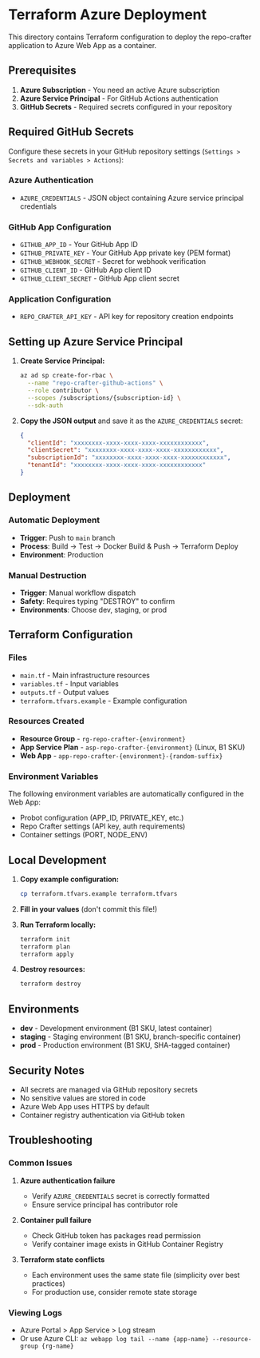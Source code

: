 # Terraform Azure Deployment

This directory contains Terraform configuration to deploy the repo-crafter application to Azure Web App as a container.

## Prerequisites

1. **Azure Subscription** - You need an active Azure subscription
2. **Azure Service Principal** - For GitHub Actions authentication
3. **GitHub Secrets** - Required secrets configured in your repository

## Required GitHub Secrets

Configure these secrets in your GitHub repository settings (`Settings > Secrets and variables > Actions`):

### Azure Authentication
- `AZURE_CREDENTIALS` - JSON object containing Azure service principal credentials

### GitHub App Configuration
- `GITHUB_APP_ID` - Your GitHub App ID
- `GITHUB_PRIVATE_KEY` - Your GitHub App private key (PEM format)
- `GITHUB_WEBHOOK_SECRET` - Secret for webhook verification
- `GITHUB_CLIENT_ID` - GitHub App client ID
- `GITHUB_CLIENT_SECRET` - GitHub App client secret

### Application Configuration
- `REPO_CRAFTER_API_KEY` - API key for repository creation endpoints

## Setting up Azure Service Principal

1. **Create Service Principal:**
   ```bash
   az ad sp create-for-rbac \
     --name "repo-crafter-github-actions" \
     --role contributor \
     --scopes /subscriptions/{subscription-id} \
     --sdk-auth
   ```

2. **Copy the JSON output** and save it as the `AZURE_CREDENTIALS` secret:
   ```json
   {
     "clientId": "xxxxxxxx-xxxx-xxxx-xxxx-xxxxxxxxxxxx",
     "clientSecret": "xxxxxxxx-xxxx-xxxx-xxxx-xxxxxxxxxxxx",
     "subscriptionId": "xxxxxxxx-xxxx-xxxx-xxxx-xxxxxxxxxxxx",
     "tenantId": "xxxxxxxx-xxxx-xxxx-xxxx-xxxxxxxxxxxx"
   }
   ```

## Deployment

### Automatic Deployment
- **Trigger**: Push to `main` branch
- **Process**: Build → Test → Docker Build & Push → Terraform Deploy
- **Environment**: Production

### Manual Destruction
- **Trigger**: Manual workflow dispatch
- **Safety**: Requires typing "DESTROY" to confirm
- **Environments**: Choose dev, staging, or prod

## Terraform Configuration

### Files
- `main.tf` - Main infrastructure resources
- `variables.tf` - Input variables
- `outputs.tf` - Output values
- `terraform.tfvars.example` - Example configuration

### Resources Created
- **Resource Group** - `rg-repo-crafter-{environment}`
- **App Service Plan** - `asp-repo-crafter-{environment}` (Linux, B1 SKU)
- **Web App** - `app-repo-crafter-{environment}-{random-suffix}`

### Environment Variables
The following environment variables are automatically configured in the Web App:
- Probot configuration (APP_ID, PRIVATE_KEY, etc.)
- Repo Crafter settings (API key, auth requirements)
- Container settings (PORT, NODE_ENV)

## Local Development

1. **Copy example configuration:**
   ```bash
   cp terraform.tfvars.example terraform.tfvars
   ```

2. **Fill in your values** (don't commit this file!)

3. **Run Terraform locally:**
   ```bash
   terraform init
   terraform plan
   terraform apply
   ```

4. **Destroy resources:**
   ```bash
   terraform destroy
   ```

## Environments

- **dev** - Development environment (B1 SKU, latest container)
- **staging** - Staging environment (B1 SKU, branch-specific container)
- **prod** - Production environment (B1 SKU, SHA-tagged container)

## Security Notes

- All secrets are managed via GitHub repository secrets
- No sensitive values are stored in code
- Azure Web App uses HTTPS by default
- Container registry authentication via GitHub token

## Troubleshooting

### Common Issues

1. **Azure authentication failure**
   - Verify `AZURE_CREDENTIALS` secret is correctly formatted
   - Ensure service principal has contributor role

2. **Container pull failure**
   - Check GitHub token has packages read permission
   - Verify container image exists in GitHub Container Registry

3. **Terraform state conflicts**
   - Each environment uses the same state file (simplicity over best practices)
   - For production use, consider remote state storage

### Viewing Logs
- Azure Portal > App Service > Log stream
- Or use Azure CLI: `az webapp log tail --name {app-name} --resource-group {rg-name}`
